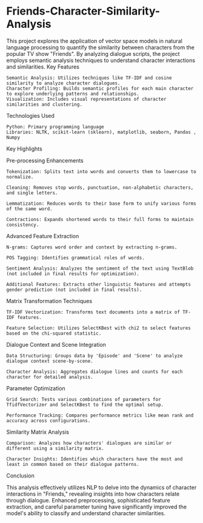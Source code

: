 # Friends-Character-Similarity-Analysis
This project explores the application of vector space models in natural language processing to quantify the similarity between characters from the popular TV show "Friends". By analyzing dialogue scripts, the project employs semantic analysis techniques to understand character interactions and similarities.
Key Features

    Semantic Analysis: Utilizes techniques like TF-IDF and cosine similarity to analyze character dialogues.
    Character Profiling: Builds semantic profiles for each main character to explore underlying patterns and relationships.
    Visualization: Includes visual representations of character similarities and clustering.
Technologies Used

    Python: Primary programming language
    Libraries: NLTK, scikit-learn (sklearn), matplotlib, seaborn, Pandas , Numpy 

Key Highlights

Pre-processing Enhancements

    Tokenization: Splits text into words and converts them to lowercase to normalize.
    
    Cleaning: Removes stop words, punctuation, non-alphabetic characters, and single letters.
    
    Lemmatization: Reduces words to their base form to unify various forms of the same word.
    
    Contractions: Expands shortened words to their full forms to maintain consistency.

Advanced Feature Extraction

    N-grams: Captures word order and context by extracting n-grams.
    
    POS Tagging: Identifies grammatical roles of words.
    
    Sentiment Analysis: Analyzes the sentiment of the text using TextBlob (not included in final results for optimization).
    
    Additional Features: Extracts other linguistic features and attempts gender prediction (not included in final results).

Matrix Transformation Techniques

    TF-IDF Vectorization: Transforms text documents into a matrix of TF-IDF features.
    
    Feature Selection: Utilizes SelectKBest with chi2 to select features based on the chi-squared statistic.

Dialogue Context and Scene Integration

    Data Structuring: Groups data by 'Episode' and 'Scene' to analyze dialogue context scene-by-scene.
    
    Character Analysis: Aggregates dialogue lines and counts for each character for detailed analysis.

Parameter Optimization

    Grid Search: Tests various combinations of parameters for TfidfVectorizer and SelectKBest to find the optimal setup.
    
    Performance Tracking: Compares performance metrics like mean rank and accuracy across configurations.

Similarity Matrix Analysis

    Comparison: Analyzes how characters' dialogues are similar or different using a similarity matrix.
    
    Character Insights: Identifies which characters have the most and least in common based on their dialogue patterns.


Conclusion

This analysis effectively utilizes NLP to delve into the dynamics of character interactions in "Friends," revealing insights into how characters relate through dialogue. Enhanced preprocessing, sophisticated feature extraction, and careful parameter tuning have significantly improved the model's ability to classify and understand character similarities.

